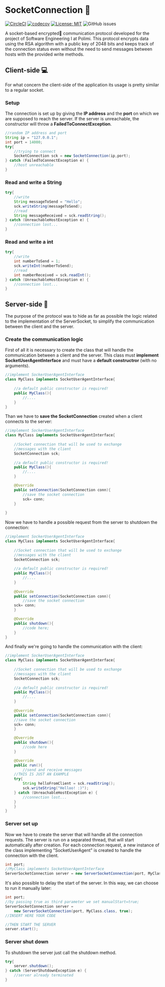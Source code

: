 # SocketConnection :email:

[![CircleCI](https://circleci.com/gh/AndreaCostanzo1/SocketConnection/tree/master.svg?style=svg)](https://circleci.com/gh/AndreaCostanzo1/SocketConnection/tree/master)
[![codecov](https://codecov.io/gh/AndreaCostanzo1/SocketConnection/branch/master/graph/badge.svg?token=VpTqBJobEH)](https://codecov.io/gh/AndreaCostanzo1/SocketConnection)
[![License: MIT](https://img.shields.io/badge/License-MIT-green.svg)](https://opensource.org/licenses/MIT)
![GitHub issues](https://img.shields.io/github/issues/AndreaCostanzo1/SocketConnection)


A socket-based encrypted:closed_lock_with_key: communication protocol developed for the project of Software Engineering I at Polimi.
This protocol encrypts data using the RSA algorithm with a public key of 2048 bits and keeps track of the connection status even without the need to send messages between hosts with the provided write methods.

## Client-side :computer:
For what concern the client-side of the application its usage is pretty similar to a regular socket.
### Setup
The connection is set up by giving the **IP address** and the  **port** on which we are supposed to reach the server. If the server is unreachable, the constructor will throw a **FailedToConnectException**.
```java
//random IP address and port
String ip = "127.0.0.1";
int port = 14000;
try{
    //trying to connect
    SocketConnection sck = new SocketConnection(ip,port);
} catch (FailedToConnectException e) {
    //host unreachable
}
```

### Read and write a String
```java
try{
    //write
    String messageToSend = "Hello";
    sck.writeString(messageToSend);
    //read
    String messageReceived = sck.readString();
} catch (UnreachableHostException e) {
    //connection lost...
}
```
### Read and write a int
```java
try{
    //write
    int numberToSend = 1;  
    sck.writeInt(numberToSend);
    //read
    int numberReceived = sck.readInt();
} catch (UnreachableHostException e) {
    //connection lost...
}
```

## Server-side :satellite:
The purpose of the protocol was to hide as far as possible the logic related to the implementation of the ServerSocket, to simplify the communication between the client and the server.

### Create the communication logic
First of all it is necessary to create the class that will handle the communication between a client and the server. This class must **implement SocketUserAgentInterface** and must have a **default constructror** (with no arguments).
```java
//implement SockerUserAgentInterface
class MyClass implements SocketUserAgentInterface{
    
    //a default public constructor is required!
    public MyClass(){
        //....
    }
}
```

Than we have to **save the SocketConnection** created when a client connects to the server:

```java
//implement SockerUserAgentInterface
class MyClass implements SocketUserAgentInterface{
	
    //Socket connection that will be used to exchange
    //messages with the client
    SocketConnection sck;
	
    //a default public constructor is required!
    public MyClass(){  
        //....
    }

    @Override
    public setConnection(SocketConnection conn){ 
        //save the socket connection
        sck= conn;
    }
	
}
```

Now we have to handle a possible request from the server to shutdown the connection:
```java
//implement SockerUserAgentInterface
class MyClass implements SocketUserAgentInterface{
	
    //Socket connection that will be used to exchange
    //messages with the client
    SocketConnection sck;
    
    //a default public constructor is required!
    public MyClass(){
        //....
    }
    
    @Override
    public setConnection(SocketConnection conn){
        //save the socket connection
	sck= conn; 
    }

    @Override
    public shutdown(){
        //code here;
    }	
}
```

And finally we're going to handle the communication with the client:

```java
//implement SockerUserAgentInterface
class MyClass implements SocketUserAgentInterface{
	
    //Socket connection that will be used to exchange
    //messages with the client
    SocketConnection sck;
	
    //a default public constructor is required!
    public MyClass(){
	    //....
    }
    
    @Override
    public setConnection(SocketConnection conn){
	//save the socket connection
	sck= conn; 
    }

    @Override
    public shutdown(){
        //code here
    }

    @Override
    public run(){
        //send and receive messages
	//THIS IS JUST AN EXAMPLE
	try{
	    String helloFromClient = sck.readString();
	    sck.writeString("Helloo! :)"); 
	} catch (UnreachableHostException e) {
	    //connection lost...
	} 
    }	    
}
```

### Server set up
Now we have to create the server that will handle all the connection requests. The server is run on a separated thread, that will start automatically after creation. For each connection request, a new instance of the class implementing "SocketUserAgent" is created to handle the connection with the client.

```java
int port;
//MyClass implements SocketUserAgentInterface
ServerSocketConnection server = new ServerSocketConnection(port, MyClass.class);
```

It's also possible to delay the start of the server. In this way, we can choose to run it manually later:
```java
int port;
//by passing true as third parameter we set manualStart=true;
ServerSocketConnection server = 
    new ServerSocketConnection(port, MyClass.class, true);
//INSERT HERE YOUR CODE

//THEN START THE SERVER
server.start();
```

### Server shut down
To shutdown the server just call the shutdown method.
```java
try{
    server.shutdown();
} catch (ServerShutdownException e) {
    //server already terminated
}
```
